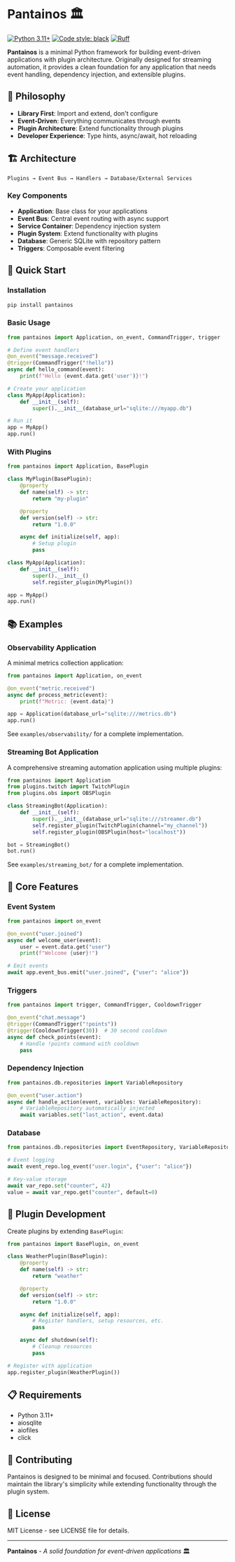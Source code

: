 # Pantainos 🏛️

[![Python 3.11+](https://img.shields.io/badge/python-3.11+-blue.svg)](https://www.python.org/downloads/)
[![Code style: black](https://img.shields.io/badge/code%20style-black-000000.svg)](https://github.com/psf/black)
[![Ruff](https://img.shields.io/endpoint?url=https://raw.githubusercontent.com/astral-sh/ruff/main/assets/badge/v2.json)](https://github.com/astral-sh/ruff)

**Pantainos** is a minimal Python framework for building event-driven applications with plugin architecture. Originally designed for streaming automation, it provides a clean foundation for any application that needs event handling, dependency injection, and extensible plugins.

## 🎯 Philosophy

- **Library First**: Import and extend, don't configure
- **Event-Driven**: Everything communicates through events
- **Plugin Architecture**: Extend functionality through plugins
- **Developer Experience**: Type hints, async/await, hot reloading

## 🏗️ Architecture

```
Plugins → Event Bus → Handlers → Database/External Services
```

### Key Components

- **Application**: Base class for your applications
- **Event Bus**: Central event routing with async support
- **Service Container**: Dependency injection system
- **Plugin System**: Extend functionality with plugins
- **Database**: Generic SQLite with repository pattern
- **Triggers**: Composable event filtering

## 🚀 Quick Start

### Installation

```bash
pip install pantainos
```

### Basic Usage

```python
from pantainos import Application, on_event, CommandTrigger, trigger

# Define event handlers
@on_event("message.received")
@trigger(CommandTrigger("!hello"))
async def hello_command(event):
    print(f"Hello {event.data.get('user')}!")

# Create your application
class MyApp(Application):
    def __init__(self):
        super().__init__(database_url="sqlite:///myapp.db")

# Run it
app = MyApp()
app.run()
```

### With Plugins

```python
from pantainos import Application, BasePlugin

class MyPlugin(BasePlugin):
    @property
    def name(self) -> str:
        return "my-plugin"

    @property
    def version(self) -> str:
        return "1.0.0"

    async def initialize(self, app):
        # Setup plugin
        pass

class MyApp(Application):
    def __init__(self):
        super().__init__()
        self.register_plugin(MyPlugin())

app = MyApp()
app.run()
```

## 📚 Examples

### Observability Application

A minimal metrics collection application:

```python
from pantainos import Application, on_event

@on_event("metric.received")
async def process_metric(event):
    print(f"Metric: {event.data}")

app = Application(database_url="sqlite:///metrics.db")
app.run()
```

See `examples/observability/` for a complete implementation.

### Streaming Bot Application

A comprehensive streaming automation application using multiple plugins:

```python
from pantainos import Application
from plugins.twitch import TwitchPlugin
from plugins.obs import OBSPlugin

class StreamingBot(Application):
    def __init__(self):
        super().__init__(database_url="sqlite:///streamer.db")
        self.register_plugin(TwitchPlugin(channel="my_channel"))
        self.register_plugin(OBSPlugin(host="localhost"))

bot = StreamingBot()
bot.run()
```

See `examples/streaming_bot/` for a complete implementation.

## 🧩 Core Features

### Event System

```python
from pantainos import on_event

@on_event("user.joined")
async def welcome_user(event):
    user = event.data.get("user")
    print(f"Welcome {user}!")

# Emit events
await app.event_bus.emit("user.joined", {"user": "alice"})
```

### Triggers

```python
from pantainos import trigger, CommandTrigger, CooldownTrigger

@on_event("chat.message")
@trigger(CommandTrigger("!points"))
@trigger(CooldownTrigger(30))  # 30 second cooldown
async def check_points(event):
    # Handle !points command with cooldown
    pass
```

### Dependency Injection

```python
from pantainos.db.repositories import VariableRepository

@on_event("user.action")
async def handle_action(event, variables: VariableRepository):
    # VariableRepository automatically injected
    await variables.set("last_action", event.data)
```

### Database

```python
from pantainos.db.repositories import EventRepository, VariableRepository

# Event logging
await event_repo.log_event("user.login", {"user": "alice"})

# Key-value storage
await var_repo.set("counter", 42)
value = await var_repo.get("counter", default=0)
```

## 🔌 Plugin Development

Create plugins by extending `BasePlugin`:

```python
from pantainos import BasePlugin, on_event

class WeatherPlugin(BasePlugin):
    @property
    def name(self) -> str:
        return "weather"

    @property
    def version(self) -> str:
        return "1.0.0"

    async def initialize(self, app):
        # Register handlers, setup resources, etc.
        pass

    async def shutdown(self):
        # Cleanup resources
        pass

# Register with application
app.register_plugin(WeatherPlugin())
```

## 📋 Requirements

- Python 3.11+
- aiosqlite
- aiofiles
- click

## 🤝 Contributing

Pantainos is designed to be minimal and focused. Contributions should maintain the library's simplicity while extending functionality through the plugin system.

## 📄 License

MIT License - see LICENSE file for details.

---

**Pantainos** - *A solid foundation for event-driven applications* 🏛️
